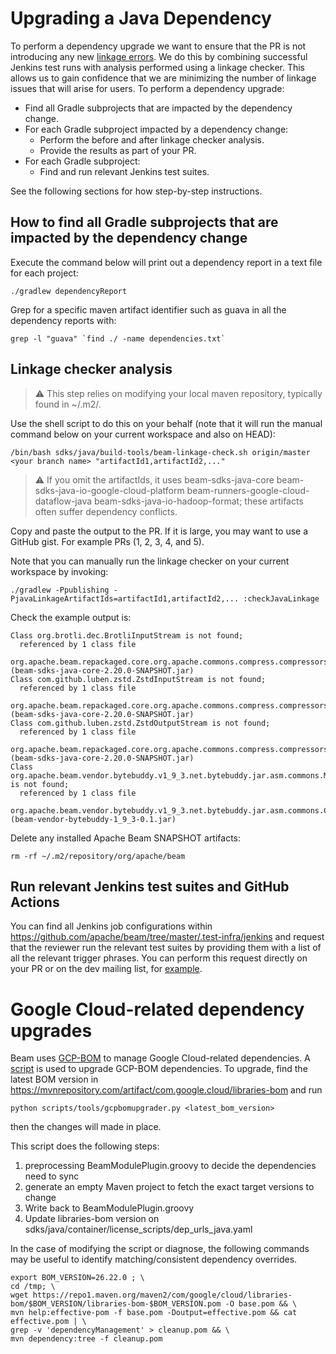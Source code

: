 <!--
Licensed under the Apache License, Version 2.0 (the "License");
you may not use this file except in compliance with the License.
You may obtain a copy of the License at

http://www.apache.org/licenses/LICENSE-2.0

Unless required by applicable law or agreed to in writing, software
distributed under the License is distributed on an "AS IS" BASIS,
WITHOUT WARRANTIES OR CONDITIONS OF ANY KIND, either express or implied.
See the License for the specific language governing permissions and
limitations under the License.
-->

# Upgrading a Java Dependency

To perform a dependency upgrade we want to ensure that the PR is not
introducing any new [linkage errors](https://jlbp.dev/glossary). We do this by
combining successful Jenkins test runs with analysis performed using a linkage
checker. This allows us to gain confidence that we are minimizing the number of
linkage issues that will arise for users. To perform a dependency upgrade:

 - Find all Gradle subprojects that are impacted by the dependency change.
 - For each Gradle subproject impacted by a dependency change:
     - Perform the before and after linkage checker analysis.
     - Provide the results as part of your PR.
 - For each Gradle subproject:
     - Find and run relevant Jenkins test suites.

See the following sections for how step-by-step instructions.

## How to find all Gradle subprojects that are impacted by the dependency change

Execute the command below will print out a dependency report in a text file for
each project:

    ./gradlew dependencyReport

Grep for a specific maven artifact identifier such as guava in all the
dependency reports with:

    grep -l "guava" `find ./ -name dependencies.txt`

## Linkage checker analysis

> :warning: This step relies on modifying your local maven repository,
> typically found in ~/.m2/.

Use the shell script to do this on your behalf (note that it will run the
manual command below on your current workspace and also on HEAD):

    /bin/bash sdks/java/build-tools/beam-linkage-check.sh origin/master <your branch name> "artifactId1,artifactId2,..."

> :warning: If you omit the artifactIds, it uses beam-sdks-java-core
> beam-sdks-java-io-google-cloud-platform
> beam-runners-google-cloud-dataflow-java beam-sdks-java-io-hadoop-format;
> these artifacts often suffer dependency conflicts.

Copy and paste the output to the PR. If it is large, you may want to use a GitHub gist. For example PRs (1, 2, 3, 4, and 5).

Note that you can manually run the linkage checker on your current workspace by invoking:

    ./gradlew -Ppublishing -PjavaLinkageArtifactIds=artifactId1,artifactId2,... :checkJavaLinkage

Check the example output is:

```
Class org.brotli.dec.BrotliInputStream is not found;
  referenced by 1 class file
    org.apache.beam.repackaged.core.org.apache.commons.compress.compressors.brotli.BrotliCompressorInputStream (beam-sdks-java-core-2.20.0-SNAPSHOT.jar)
Class com.github.luben.zstd.ZstdInputStream is not found;
  referenced by 1 class file
    org.apache.beam.repackaged.core.org.apache.commons.compress.compressors.zstandard.ZstdCompressorInputStream (beam-sdks-java-core-2.20.0-SNAPSHOT.jar)
Class com.github.luben.zstd.ZstdOutputStream is not found;
  referenced by 1 class file
    org.apache.beam.repackaged.core.org.apache.commons.compress.compressors.zstandard.ZstdCompressorOutputStream (beam-sdks-java-core-2.20.0-SNAPSHOT.jar)
Class org.apache.beam.vendor.bytebuddy.v1_9_3.net.bytebuddy.jar.asm.commons.ModuleHashesAttribute is not found;
  referenced by 1 class file
    org.apache.beam.vendor.bytebuddy.v1_9_3.net.bytebuddy.jar.asm.commons.ClassRemapper (beam-vendor-bytebuddy-1_9_3-0.1.jar)
```

Delete any installed Apache Beam SNAPSHOT artifacts:

    rm -rf ~/.m2/repository/org/apache/beam

## Run relevant Jenkins test suites and GitHub Actions

You can find all Jenkins job configurations within
https://github.com/apache/beam/tree/master/.test-infra/jenkins and request that
the reviewer run the relevant test suites by providing them with a list of all
the relevant trigger phrases. You can perform this request directly on your PR
or on the dev mailing list, for [example](https://lists.apache.org/thread/jgjdt52jm6rk0ndrjjnvk1nn65dl9358).

# Google Cloud-related dependency upgrades

Beam uses [GCP-BOM](https://cloud.google.com/java/docs/bom) to manage Google Cloud-related dependencies. A [script](scripts/tools/bomupgrader.py) is used to upgrade GCP-BOM dependencies. To upgrade, find the latest BOM version in https://mvnrepository.com/artifact/com.google.cloud/libraries-bom and run

```
python scripts/tools/gcpbomupgrader.py <latest_bom_version>
```

then the changes will made in place.

This script does the following steps:

1. preprocessing BeamModulePlugin.groovy to decide the dependencies need to sync
2. generate an empty Maven project to fetch the exact target versions to change
3. Write back to BeamModulePlugin.groovy
4. Update libraries-bom version on sdks/java/container/license_scripts/dep_urls_java.yaml

In the case of modifying the script or diagnose, the following commands may be useful to identify matching/consistent dependency overrides.

    export BOM_VERSION=26.22.0 ; \
    cd /tmp; \
    wget https://repo1.maven.org/maven2/com/google/cloud/libraries-bom/$BOM_VERSION/libraries-bom-$BOM_VERSION.pom -O base.pom && \
    mvn help:effective-pom -f base.pom -Doutput=effective.pom && cat effective.pom | \
    grep -v 'dependencyManagement' > cleanup.pom && \
    mvn dependency:tree -f cleanup.pom
